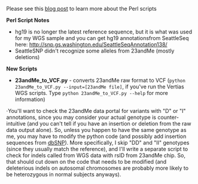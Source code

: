 Please see this [blog post](http://cdwscience.blogspot.com/2012/06/my-23andme-results-getting-free-second.html) to learn more about the Perl scripts

**Perl Script Notes**
- hg19 is no longer the latest reference sequence, but it is what was used for my WGS sample and you can get hg19 annotationsfrom SeattleSeq here: http://snp.gs.washington.edu/SeattleSeqAnnotation138/
- SeattleSNP didn't recognize some alleles from 23andMe (mostly deletions)

**New Scripts**
- **23andMe_to_VCF.py** - converts 23andMe raw format to VCF (`python 23andMe_to_VCF.py --input=[23andMe file]`, if you've run the Vertias WGS scripts.  Type `python 23andMe_to_VCF.py --help` for more information)

⋅You'll want to check the 23andMe data portal for variants with "D" or "I" annotations, since you  may consider your actual genotype is counter-intuitive (and you can't tell if you have an insertion or deletion from the raw data output alone).  So, unless you happen to have the same genotype as me, you may have to modify the python code (and possibly add insertion sequences from [dbSNP](http://www.ncbi.nlm.nih.gov/snp)).  More specifically, I skip "DD" and "II" genotypes (since they usually match the reference), and I'll write a separate script to check for indels called from WGS data with rsID from 23andMe chip.  So, that should cut down on the code that needs to be modified (and deleterious indels on autosomal chromosomes are probably more likely to be heterozygous in normal subjects anyways).
